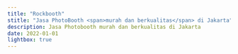 ```yaml
---
title: "Rockbooth"
stitle: "Jasa PhotoBooth <span>murah dan berkualitas</span> di Jakarta"
description: Jasa Photobooth murah dan berkualitas di Jakarta
date: 2022-01-01
lightbox: true
---
```

